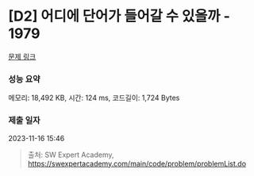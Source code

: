 # [D2] 어디에 단어가 들어갈 수 있을까 - 1979 

[문제 링크](https://swexpertacademy.com/main/code/problem/problemDetail.do?contestProbId=AV5PuPq6AaQDFAUq) 

### 성능 요약

메모리: 18,492 KB, 시간: 124 ms, 코드길이: 1,724 Bytes

### 제출 일자

2023-11-16 15:46



> 출처: SW Expert Academy, https://swexpertacademy.com/main/code/problem/problemList.do